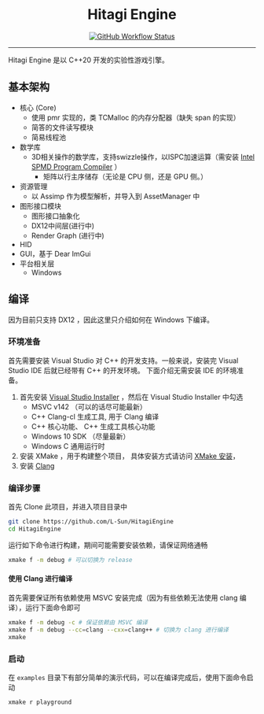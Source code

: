 <div align="center">
    <h1> Hitagi Engine</h1>
    <div>
        <a href="https://github.com/L-Sun/HitagiEngine/actions?query=workflow%3Awindows-build">
            <img alt="GitHub Workflow Status" src="https://img.shields.io/github/actions/workflow/status/L-Sun/HitagiEngine/windows.yaml?logo=windows&style=flat-square">
        </a>
    </div>
    <hr>
</div>

Hitagi Engine 是以 C++20 开发的实验性游戏引擎。

## 基本架构
- 核心 (Core)
    - 使用 pmr 实现的，类 TCMalloc 的内存分配器（缺失 span 的实现）
    - 简答的文件读写模块
    - 简易线程池
- 数学库
  - 3D相关操作的数学库，支持swizzle操作，以ISPC加速运算（需安装 [Intel SPMD Program Compiler](https://github.com/ispc/ispc) ）
    - 矩阵以行主序储存（无论是 CPU 侧，还是 GPU 侧。）
- 资源管理
    - 以 Assimp 作为模型解析，并导入到 AssetManager 中
- 图形接口模块
    - 图形接口抽象化
    - DX12中间层(进行中)
    - Render Graph (进行中)
- HID
- GUI，基于 Dear ImGui
- 平台相关层
    - Windows


## 编译
因为目前只支持 DX12 ，因此这里只介绍如何在 Windows 下编译。

### 环境准备
首先需要安装 Visual Studio 对 C++ 的开发支持。一般来说，安装完 Visual Studio IDE 后就已经带有 C++ 的开发环境。
下面介绍无需安装 IDE 的环境准备。

1. 首先安装 [Visual Studio Installer](https://visualstudio.microsoft.com/downloads/) ，然后在 Visual Studio Installer 中勾选
    - MSVC v142 （可以的话尽可能最新）
    - C++ Clang-cl 生成工具, 用于 Clang 编译
    - C++ 核心功能、 C++ 生成工具核心功能
    - Windows 10 SDK （尽量最新）
    - Windows C 通用运行时
2. 安装 XMake ，用于构建整个项目， 具体安装方式请访问 [XMake 安装](https://xmake.io/#/zh-cn/guide/installation)，
3. 安装 [Clang](https://github.com/llvm/llvm-project/releases/download)

### 编译步骤
首先 Clone 此项目，并进入项目目录中
```bash
git clone https://github.com/L-Sun/HitagiEngine
cd HitagiEngine
```

运行如下命令进行构建，期间可能需要安装依赖，请保证网络通畅
```bash
xmake f -m debug # 可以切换为 release
```

#### 使用 Clang 进行编译
首先需要保证所有依赖使用 MSVC 安装完成（因为有些依赖无法使用 clang 编译），运行下面命令即可
```bash
xmake f -m debug -c # 保证依赖由 MSVC 编译
xmake f -m debug --cc=clang --cxx=clang++ # 切换为 clang 进行编译
xmake
```

### 启动
在 `examples` 目录下有部分简单的演示代码，可以在编译完成后，使用下面命令启动
```bash
xmake r playground
```
